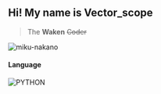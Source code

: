 
## Hi! My name is Vector_scope 
> The **Waken** ~~Coder~~ 

![miku-nakano](https://user-images.githubusercontent.com/68156836/202155379-1f041c0e-2f34-42d6-8d5b-2d33f2c97f31.gif)




#### Language
![PYTHON](https://img.shields.io/badge/-PYTHON-FFCC33?style=for-the-badge&logo=python&logoWidth=20)

